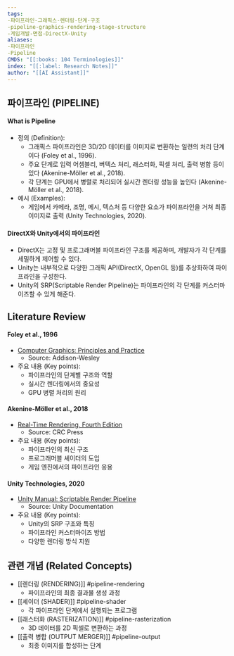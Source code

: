```yaml
---
tags:
-파이프라인-그래픽스-렌더링-단계-구조
-pipeline-graphics-rendering-stage-structure
-게임개발-면접-DirectX-Unity
aliases:
-파이프라인
-Pipeline
CMDS: "[[:books: 104 Terminologies]]"
index: "[[:label: Research Notes]]"
author: "[[AI Assistant]]"
---
```


## 파이프라인 (PIPELINE)

#### What is Pipeline

- 정의 (Definition):
	- 그래픽스 파이프라인은 3D/2D 데이터를 이미지로 변환하는 일련의 처리 단계이다 (Foley et al., 1996).
	- 주요 단계로 입력 어셈블리, 버텍스 처리, 래스터화, 픽셀 처리, 출력 병합 등이 있다 (Akenine-Möller et al., 2018).
	- 각 단계는 GPU에서 병렬로 처리되어 실시간 렌더링 성능을 높인다 (Akenine-Möller et al., 2018).
- 예시 (Examples):
	- 게임에서 카메라, 조명, 메시, 텍스처 등 다양한 요소가 파이프라인을 거쳐 최종 이미지로 출력 (Unity Technologies, 2020).

#### DirectX와 Unity에서의 파이프라인
- DirectX는 고정 및 프로그래머블 파이프라인 구조를 제공하며, 개발자가 각 단계를 세밀하게 제어할 수 있다.
- Unity는 내부적으로 다양한 그래픽 API(DirectX, OpenGL 등)를 추상화하여 파이프라인을 구성한다.
- Unity의 SRP(Scriptable Render Pipeline)는 파이프라인의 각 단계를 커스터마이즈할 수 있게 해준다.

## Literature Review

#### Foley et al., 1996
- [Computer Graphics: Principles and Practice](https://dl.acm.org/doi/10.5555/551714)
	- Source: Addison-Wesley
- 주요 내용 (Key points):
	- 파이프라인의 단계별 구조와 역할
	- 실시간 렌더링에서의 중요성
	- GPU 병렬 처리의 원리

#### Akenine-Möller et al., 2018
- [Real-Time Rendering, Fourth Edition](https://www.crcpress.com/Real-Time-Rendering-Fourth-Edition/Akenine-Moller-Haines-Hoffman/p/book/9781138627000)
	- Source: CRC Press
- 주요 내용 (Key points):
	- 파이프라인의 최신 구조
	- 프로그래머블 셰이더의 도입
	- 게임 엔진에서의 파이프라인 응용

#### Unity Technologies, 2020
- [Unity Manual: Scriptable Render Pipeline](https://docs.unity3d.com/kr/2020.3/Manual/ScriptableRenderPipeline.html)
	- Source: Unity Documentation
- 주요 내용 (Key points):
	- Unity의 SRP 구조와 특징
	- 파이프라인 커스터마이즈 방법
	- 다양한 렌더링 방식 지원

## 관련 개념 (Related Concepts)

- [[렌더링 (RENDERING)]] #pipeline-rendering
	- 파이프라인의 최종 결과물 생성 과정
- [[셰이더 (SHADER)]] #pipeline-shader
	- 각 파이프라인 단계에서 실행되는 프로그램
- [[래스터화 (RASTERIZATION)]] #pipeline-rasterization
	- 3D 데이터를 2D 픽셀로 변환하는 과정
- [[출력 병합 (OUTPUT MERGER)]] #pipeline-output
	- 최종 이미지를 합성하는 단계

